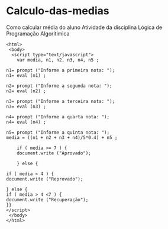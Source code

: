# Calculo-das-medias
Como calcular média do aluno
Atividade da disciplina Lógica de Programação Algoritimica





    <html>
     <body>
      <script type="text/javascript">
        var media, n1, n2, n3, n4, n5 ;

    n1= prompt ("Informe a primeira nota: ");
    n1= eval (n1) ;

    n2= prompt ("Informe a segunda nota: ");
    n2= eval (n2) ; 

    n3= prompt ("Informe a terceira nota: "); 
    n3= eval (n3) ;
    
    n4= prompt ("Informe a quarta nota: ");
    n4= eval (n4) ;
    
    n5= prompt ("Informe a quinta nota: ");
    media = ((n1 + n2 + n3 + n4)/5*0.4) + n5 ; 

        if ( media >= 7 ) {
        document.write ("Aprovado");

        } else {

    if ( media < 4 ) {
    document.write ("Reprovado");

    } else {
    if ( media > 4 <7 ) {
    document.write ("Recuperação");
    }}
    </script>
     </body>
    </html>
